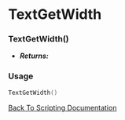 # TextGetWidth

### TextGetWidth()
- ***Returns:*** 

### Usage

```Lua
TextGetWidth()
```


[Back To Scripting Documentation](../README.md)
